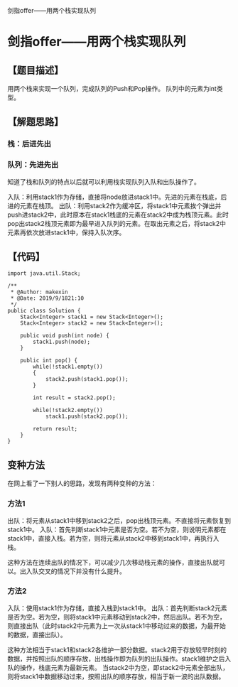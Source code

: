 剑指offer——用两个栈实现队列

# 剑指offer——用两个栈实现队列
## 【题目描述】
用两个栈来实现一个队列，完成队列的Push和Pop操作。 队列中的元素为int类型。

## 【解题思路】
### 栈：后进先出
### 队列：先进先出
知道了栈和队列的特点以后就可以利用栈实现队列入队和出队操作了。

入队：利用stack1作为存储，直接将node放进stack1中。先进的元素在栈底，后进的元素在栈顶。
出队：利用stack2作为缓冲区，将stack1中元素挨个弹出并push进stack2中，此时原本在stack1栈底的元素在stack2中成为栈顶元素。此时pop出stack2栈顶元素即为最早进入队列的元素。在取出元素之后，将stack2中元素再依次放进stack1中，保持入队次序。

## 【代码】

```
import java.util.Stack;

/**
 * @Author: makexin
 * @Date: 2019/9/1821:10
 */
public class Solution {
    Stack<Integer> stack1 = new Stack<Integer>();
    Stack<Integer> stack2 = new Stack<Integer>();

    public void push(int node) {
        stack1.push(node);
    }

    public int pop() {
        while(!stack1.empty())
        {
            stack2.push(stack1.pop());
        }

        int result = stack2.pop();

        while(!stack2.empty())
            stack1.push(stack2.pop());

        return result;
    }
}
```

## 变种方法
在网上看了一下别人的思路，发现有两种变种的方法：
### 方法1
出队：将元素从stack1中移到stack2之后，pop出栈顶元素。不直接将元素恢复到stack1中。
入队：首先判断stack1中元素是否为空。若不为空，则说明元素都在stack1中，直接入栈。若为空，则将元素从stack2中移到stack1中，再执行入栈。

这种方法在连续出队的情况下，可以减少几次移动栈元素的操作，直接出队就可以。出入队交叉的情况下并没有什么提升。
### 方法2
入队：使用stack1作为存储，直接入栈到stack1中。
出队：首先判断stack2元素是否为空。若为空，则将stack1中元素移动到stack2中，然后出队。若不为空，则直接出队（此时stack2中元素为上一次从stack1中移动过来的数据，为最开始的数据，直接出队）。

这种方法相当于stack1和stack2各维护一部分数据。stack2用于存放较早时刻的数据，并按照出队的顺序存放，出栈操作即为队列的出队操作。stack1维护之后入队的操作，栈底元素为最新元素。 当stack2中为空，即stack2中元素全部出队，则将stack1中数据移动过来，按照出队的顺序存放，相当于新一波的出队数据。